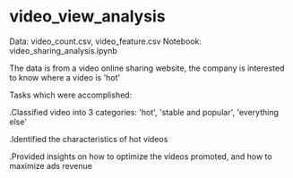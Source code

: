 # video_view_analysis

Data: video_count.csv,  video_feature.csv
Notebook: video_sharing_analysis.ipynb

The data is from a video online sharing website, the company is interested to know where a video is 'hot'

Tasks which were accomplished:

.Classified video into 3 categories: 'hot', 'stable and popular', 'everything else'

.Identified the characteristics of hot videos

.Provided insights on how to optimize the videos promoted, and how to maximize ads revenue
